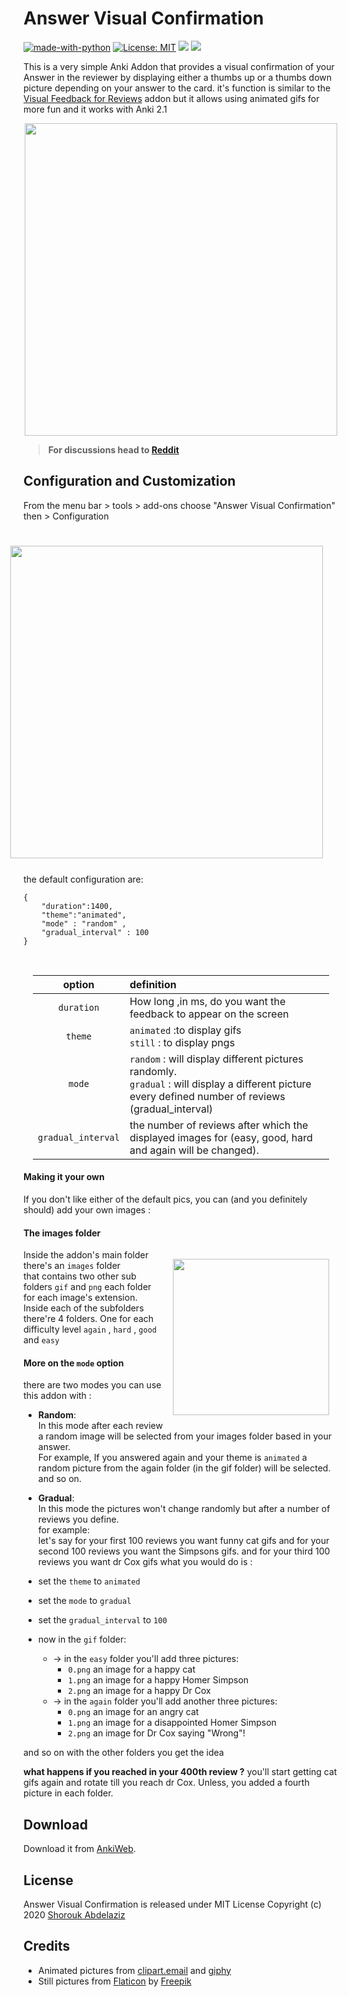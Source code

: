 # Answer Visual Confirmation
[![made-with-python](https://img.shields.io/badge/Made%20with-Python-1f425f.svg)](https://www.python.org/) [![License: MIT](https://img.shields.io/badge/License-MIT-yellow.svg)](https://opensource.org/licenses/MIT)
<a title="Rate on AnkiWeb" href="https://ankiweb.net/shared/info/1208806023"><img src="https://glutanimate.com/logos/ankiweb-rate.svg"></a> <a title="Buy me a coffee :)" href="https://ko-fi.com/B0B51L5RI"><img src="https://img.shields.io/badge/ko--fi-contribute-%23579ebd.svg"></a>



This is a very simple Anki Addon that provides a visual confirmation of your Answer in the reviewer by displaying either a thumbs up or a thumbs down picture depending on your answer to the card. it's function is  similar to the [Visual Feedback for Reviews](https://ankiweb.net/shared/info/1749604199) addon but it allows using animated gifs for more fun and it works with Anki 2.1 <br>
<b>
<p   align="center" >
<img style="width:500px" src="https://github.com/my-Anki/answer-visual-confirmation/blob/master/screenshots/screenrecord.gif?raw=true"  >  
</p>

>For discussions head to  [Reddit](https://www.reddit.com/r/Anki/comments/g64qe0/addon_release_visual_confirmation_for_anki_21/)

</b>

## Configuration and Customization

From the menu bar > tools > add-ons
choose "Answer Visual Confirmation" then > Configuration

<p>
<img  align="right" style="margin:25px;"  width="500px" src="https://github.com/my-Anki/answer-visual-confirmation/blob/master/screenshots/screenrecord2.gif?raw=true"  >  


the default configuration are: <br>
```
{
    "duration":1400,
    "theme":"animated",
    "mode" : "random" ,
    "gradual_interval" : 100
}
```
</p>

<br>

<p style="margin:15px;" >

| option        | definition    |
| :-------------: |:-------------|
| `duration`    | How long ,in ms, do you want the feedback to appear on the screen |
| `theme`      | `animated` :to display gifs <br>  `still` : to display pngs    |
| `mode`       |  `random` : will display different pictures randomly. <br>  `gradual` :  will display a different picture every defined number of reviews (gradual_interval)      |
| `gradual_interval`       | the number of reviews after which the displayed images for (easy, good, hard and again will be changed).      |

</p>

#### Making it your own
If you don't like either of the default pics, you can (and you definitely should) add your own images  :<br>

#### The images folder

<img align="right"  width="250px" style="margin:15px;" src="https://github.com/my-Anki/answer-visual-confirmation/blob/master/screenshots/screenshot.PNG?raw=true"  >  

Inside the addon's main folder there's an `images` folder <br>
that contains two other sub folders `gif` and `png` each folder for each image's extension.<br>
Inside each of the subfolders there're 4 folders. One for each difficulty level `again` , `hard` , `good` and `easy`


#### More on the `mode` option
there are two modes you can use this addon with :
* <b>Random</b>:<br>
In this mode after each review a random image will be selected from your images folder based in your answer. <br>
For example, If you answered again and your theme is `animated`
a random picture from the again folder (in the gif folder) will be selected. and so on.

* <b>Gradual</b>:<br>
In this mode the pictures won't change randomly but after a number of reviews you define.<br>
for example: <br>
let's say for your first 100 reviews you want funny cat gifs
and for your second 100 reviews you want the Simpsons gifs.
and for your third 100 reviews you want dr Cox gifs
what you would do is : <br>
* set the `theme` to `animated`
* set the `mode` to `gradual`
* set the `gradual_interval` to `100`
* now in the `gif` folder:
  - → in the `easy` folder you'll add three pictures:
    - `0.png` an image for a happy cat
    - `1.png` an image for a happy Homer Simpson
    - `2.png` an image for a happy Dr Cox
  - → in the `again` folder you'll add another three pictures:
    - `0.png` an image for an angry cat
    - `1.png` an image for a disappointed Homer Simpson
    - `2.png` an image for Dr Cox saying "Wrong"!

and so on with the other folders you get the idea

<b>what happens if you reached in your 400th review ?</b>
you'll start getting cat gifs again and rotate till you reach dr Cox. Unless, you added a fourth picture in each folder.

## Download
Download it from [AnkiWeb](https://ankiweb.net/shared/info/1208806023).

## License
Answer Visual Confirmation is released under MIT License Copyright (c) 2020 [Shorouk Abdelaziz](https://shorouk.xyz)

## Credits
* Animated pictures from [clipart.email](https://www.clipart.email/) and [giphy](https://giphy.com/)
* Still pictures from [Flaticon](https://www.flaticon.com/) by [Freepik](https://www.flaticon.com/authors/freepik)
